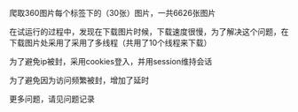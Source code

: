 爬取360图片每个标签下的（30张）图片，一共6626张图片

在试运行的过程中，发现在下载图片时候，下载速度很慢，为了解决这个问题，在下载图片处采用了采用了多线程（共用了10个线程来下载）

为了避免ip被封，采用cookies登入，并用session维持会话

为了避免因为访问频繁被封，增加了延时

更多问题，请见问题记录

